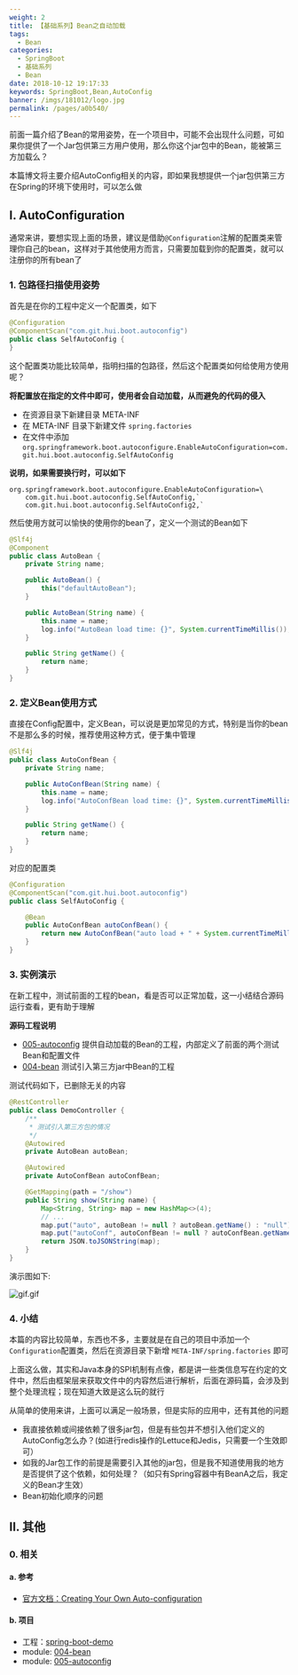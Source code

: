 ```yaml
---
weight: 2
title: 【基础系列】Bean之自动加载
tags: 
  - Bean
categories: 
  - SpringBoot
  - 基础系列
  - Bean
date: 2018-10-12 19:17:33
keywords: SpringBoot,Bean,AutoConfig
banner: /imgs/181012/logo.jpg
permalink: /pages/a0b540/
---
```


前面一篇介绍了Bean的常用姿势，在一个项目中，可能不会出现什么问题，可如果你提供了一个Jar包供第三方用户使用，那么你这个jar包中的Bean，能被第三方加载么？

本篇博文将主要介绍AutoConfig相关的内容，即如果我想提供一个jar包供第三方在Spring的环境下使用时，可以怎么做

<!-- more -->

## I. AutoConfiguration 

通常来讲，要想实现上面的场景，建议是借助`@Configuration`注解的配置类来管理你自己的bean，这样对于其他使用方而言，只需要加载到你的配置类，就可以注册你的所有bean了

### 1. 包路径扫描使用姿势

首先是在你的工程中定义一个配置类，如下

```java
@Configuration
@ComponentScan("com.git.hui.boot.autoconfig")
public class SelfAutoConfig {
}
```

这个配置类功能比较简单，指明扫描的包路径，然后这个配置类如何给使用方使用呢？

**将配置放在指定的文件中即可，使用者会自动加载，从而避免的代码的侵入**

- 在资源目录下新建目录 META-INF
- 在 META-INF 目录下新建文件 `spring.factories`
- 在文件中添加 `org.springframework.boot.autoconfigure.EnableAutoConfiguration=com.git.hui.boot.autoconfig.SelfAutoConfig`

**说明，如果需要换行时，可以如下**

```properties
org.springframework.boot.autoconfigure.EnableAutoConfiguration=\
    com.git.hui.boot.autoconfig.SelfAutoConfig,`
    com.git.hui.boot.autoconfig.SelfAutoConfig2,`
```

然后使用方就可以愉快的使用你的bean了，定义一个测试的Bean如下

```java
@Slf4j
@Component
public class AutoBean {
    private String name;

    public AutoBean() {
        this("defaultAutoBean");
    }

    public AutoBean(String name) {
        this.name = name;
        log.info("AutoBean load time: {}", System.currentTimeMillis());
    }

    public String getName() {
        return name;
    }
}
```

### 2. 定义Bean使用方式

直接在Config配置中，定义Bean，可以说是更加常见的方式，特别是当你的bean不是那么多的时候，推荐使用这种方式，便于集中管理

```java
@Slf4j
public class AutoConfBean {
    private String name;

    public AutoConfBean(String name) {
        this.name = name;
        log.info("AutoConfBean load time: {}", System.currentTimeMillis());
    }

    public String getName() {
        return name;
    }
}
```

对应的配置类

```java
@Configuration
@ComponentScan("com.git.hui.boot.autoconfig")
public class SelfAutoConfig {

    @Bean
    public AutoConfBean autoConfBean() {
        return new AutoConfBean("auto load + " + System.currentTimeMillis());
    }
}
```

### 3. 实例演示

在新工程中，测试前面的工程的bean，看是否可以正常加载，这一小结结合源码运行查看，更有助于理解

**源码工程说明**

- [005-autoconfig]() 提供自动加载的Bean的工程，内部定义了前面的两个测试Bean和配置文件
- [004-bean]() 测试引入第三方jar中Bean的工程

测试代码如下，已删除无关的内容

```java
@RestController
public class DemoController {
    /**
     * 测试引入第三方包的情况
     */
    @Autowired
    private AutoBean autoBean;

    @Autowired
    private AutoConfBean autoConfBean;

    @GetMapping(path = "/show")
    public String show(String name) {
        Map<String, String> map = new HashMap<>(4);
        // ...
        map.put("auto", autoBean != null ? autoBean.getName() : "null");
        map.put("autoConf", autoConfBean != null ? autoConfBean.getName() : "null");
        return JSON.toJSONString(map);
    }
}
```

演示图如下:

![gif.gif](/imgs/181012/00.gif)


### 4. 小结

本篇的内容比较简单，东西也不多，主要就是在自己的项目中添加一个`Configuration`配置类，然后在资源目录下新增 `META-INF/spring.factories` 即可

上面这么做，其实和Java本身的SPI机制有点像，都是讲一些类信息写在约定的文件中，然后由框架层来获取文件中的内容然后进行解析，后面在源码篇，会涉及到整个处理流程；现在知道大致是这么玩的就行

从简单的使用来讲，上面可以满足一般场景，但是实际的应用中，还有其他的问题

- 我直接依赖或间接依赖了很多jar包，但是有些包并不想引入他们定义的AutoConfig怎么办？(如进行redis操作的Lettuce和Jedis，只需要一个生效即可）
- 如我的Jar包工作的前提是需要引入其他的jar包，但是我不知道使用我的地方是否提供了这个依赖，如何处理？（如只有Spring容器中有BeanA之后，我定义的Bean才生效）
- Bean初始化顺序的问题

## II. 其他

### 0. 相关

#### a. 参考

- [官方文档：Creating Your Own Auto-configuration](https://docs.spring.io/spring-boot/docs/current/reference/html/boot-features-developing-auto-configuration.html#boot-features-understanding-auto-configured-beans)

#### b. 项目

- 工程：[spring-boot-demo](https://github.com/liuyueyi/spring-boot-demo)
- module: [004-bean](https://github.com/liuyueyi/spring-boot-demo/blob/master/spring-boot/004-bean)
- module: [005-autoconfig](https://github.com/liuyueyi/spring-boot-demo/tree/master/spring-boot/005-autoconfig)

